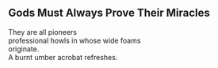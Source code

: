 Gods Must Always Prove Their Miracles
-------------------------------------
They are all pioneers  
professional howls in whose wide foams  
originate.  
A burnt umber acrobat refreshes.  
